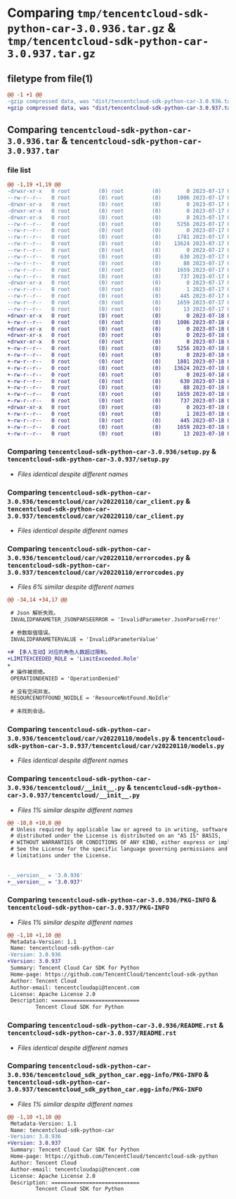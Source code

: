 # Comparing `tmp/tencentcloud-sdk-python-car-3.0.936.tar.gz` & `tmp/tencentcloud-sdk-python-car-3.0.937.tar.gz`

## filetype from file(1)

```diff
@@ -1 +1 @@
-gzip compressed data, was "dist/tencentcloud-sdk-python-car-3.0.936.tar", last modified: Mon Jul 17 00:19:16 2023, max compression
+gzip compressed data, was "dist/tencentcloud-sdk-python-car-3.0.937.tar", last modified: Tue Jul 18 00:18:51 2023, max compression
```

## Comparing `tencentcloud-sdk-python-car-3.0.936.tar` & `tencentcloud-sdk-python-car-3.0.937.tar`

### file list

```diff
@@ -1,19 +1,19 @@
-drwxr-xr-x   0 root         (0) root         (0)        0 2023-07-17 00:19:16.000000 tencentcloud-sdk-python-car-3.0.936/
--rw-r--r--   0 root         (0) root         (0)     1006 2023-07-17 00:19:16.000000 tencentcloud-sdk-python-car-3.0.936/setup.py
-drwxr-xr-x   0 root         (0) root         (0)        0 2023-07-17 00:19:16.000000 tencentcloud-sdk-python-car-3.0.936/tencentcloud/
-drwxr-xr-x   0 root         (0) root         (0)        0 2023-07-17 00:19:16.000000 tencentcloud-sdk-python-car-3.0.936/tencentcloud/car/
-drwxr-xr-x   0 root         (0) root         (0)        0 2023-07-17 00:19:16.000000 tencentcloud-sdk-python-car-3.0.936/tencentcloud/car/v20220110/
--rw-r--r--   0 root         (0) root         (0)     5256 2023-07-17 00:19:16.000000 tencentcloud-sdk-python-car-3.0.936/tencentcloud/car/v20220110/car_client.py
--rw-r--r--   0 root         (0) root         (0)        0 2023-07-17 00:19:16.000000 tencentcloud-sdk-python-car-3.0.936/tencentcloud/car/v20220110/__init__.py
--rw-r--r--   0 root         (0) root         (0)     1781 2023-07-17 00:19:16.000000 tencentcloud-sdk-python-car-3.0.936/tencentcloud/car/v20220110/errorcodes.py
--rw-r--r--   0 root         (0) root         (0)    13624 2023-07-17 00:19:16.000000 tencentcloud-sdk-python-car-3.0.936/tencentcloud/car/v20220110/models.py
--rw-r--r--   0 root         (0) root         (0)        0 2023-07-17 00:19:16.000000 tencentcloud-sdk-python-car-3.0.936/tencentcloud/car/__init__.py
--rw-r--r--   0 root         (0) root         (0)      630 2023-07-17 00:19:16.000000 tencentcloud-sdk-python-car-3.0.936/tencentcloud/__init__.py
--rw-r--r--   0 root         (0) root         (0)       88 2023-07-17 00:19:16.000000 tencentcloud-sdk-python-car-3.0.936/setup.cfg
--rw-r--r--   0 root         (0) root         (0)     1659 2023-07-17 00:19:16.000000 tencentcloud-sdk-python-car-3.0.936/PKG-INFO
--rw-r--r--   0 root         (0) root         (0)      737 2023-07-17 00:19:16.000000 tencentcloud-sdk-python-car-3.0.936/README.rst
-drwxr-xr-x   0 root         (0) root         (0)        0 2023-07-17 00:19:16.000000 tencentcloud-sdk-python-car-3.0.936/tencentcloud_sdk_python_car.egg-info/
--rw-r--r--   0 root         (0) root         (0)        1 2023-07-17 00:19:16.000000 tencentcloud-sdk-python-car-3.0.936/tencentcloud_sdk_python_car.egg-info/dependency_links.txt
--rw-r--r--   0 root         (0) root         (0)      445 2023-07-17 00:19:16.000000 tencentcloud-sdk-python-car-3.0.936/tencentcloud_sdk_python_car.egg-info/SOURCES.txt
--rw-r--r--   0 root         (0) root         (0)     1659 2023-07-17 00:19:16.000000 tencentcloud-sdk-python-car-3.0.936/tencentcloud_sdk_python_car.egg-info/PKG-INFO
--rw-r--r--   0 root         (0) root         (0)       13 2023-07-17 00:19:16.000000 tencentcloud-sdk-python-car-3.0.936/tencentcloud_sdk_python_car.egg-info/top_level.txt
+drwxr-xr-x   0 root         (0) root         (0)        0 2023-07-18 00:18:51.000000 tencentcloud-sdk-python-car-3.0.937/
+-rw-r--r--   0 root         (0) root         (0)     1006 2023-07-18 00:18:51.000000 tencentcloud-sdk-python-car-3.0.937/setup.py
+drwxr-xr-x   0 root         (0) root         (0)        0 2023-07-18 00:18:51.000000 tencentcloud-sdk-python-car-3.0.937/tencentcloud/
+drwxr-xr-x   0 root         (0) root         (0)        0 2023-07-18 00:18:51.000000 tencentcloud-sdk-python-car-3.0.937/tencentcloud/car/
+drwxr-xr-x   0 root         (0) root         (0)        0 2023-07-18 00:18:51.000000 tencentcloud-sdk-python-car-3.0.937/tencentcloud/car/v20220110/
+-rw-r--r--   0 root         (0) root         (0)     5256 2023-07-18 00:18:51.000000 tencentcloud-sdk-python-car-3.0.937/tencentcloud/car/v20220110/car_client.py
+-rw-r--r--   0 root         (0) root         (0)        0 2023-07-18 00:18:51.000000 tencentcloud-sdk-python-car-3.0.937/tencentcloud/car/v20220110/__init__.py
+-rw-r--r--   0 root         (0) root         (0)     1881 2023-07-18 00:18:51.000000 tencentcloud-sdk-python-car-3.0.937/tencentcloud/car/v20220110/errorcodes.py
+-rw-r--r--   0 root         (0) root         (0)    13624 2023-07-18 00:18:51.000000 tencentcloud-sdk-python-car-3.0.937/tencentcloud/car/v20220110/models.py
+-rw-r--r--   0 root         (0) root         (0)        0 2023-07-18 00:18:51.000000 tencentcloud-sdk-python-car-3.0.937/tencentcloud/car/__init__.py
+-rw-r--r--   0 root         (0) root         (0)      630 2023-07-18 00:18:51.000000 tencentcloud-sdk-python-car-3.0.937/tencentcloud/__init__.py
+-rw-r--r--   0 root         (0) root         (0)       88 2023-07-18 00:18:51.000000 tencentcloud-sdk-python-car-3.0.937/setup.cfg
+-rw-r--r--   0 root         (0) root         (0)     1659 2023-07-18 00:18:51.000000 tencentcloud-sdk-python-car-3.0.937/PKG-INFO
+-rw-r--r--   0 root         (0) root         (0)      737 2023-07-18 00:18:51.000000 tencentcloud-sdk-python-car-3.0.937/README.rst
+drwxr-xr-x   0 root         (0) root         (0)        0 2023-07-18 00:18:51.000000 tencentcloud-sdk-python-car-3.0.937/tencentcloud_sdk_python_car.egg-info/
+-rw-r--r--   0 root         (0) root         (0)        1 2023-07-18 00:18:51.000000 tencentcloud-sdk-python-car-3.0.937/tencentcloud_sdk_python_car.egg-info/dependency_links.txt
+-rw-r--r--   0 root         (0) root         (0)      445 2023-07-18 00:18:51.000000 tencentcloud-sdk-python-car-3.0.937/tencentcloud_sdk_python_car.egg-info/SOURCES.txt
+-rw-r--r--   0 root         (0) root         (0)     1659 2023-07-18 00:18:51.000000 tencentcloud-sdk-python-car-3.0.937/tencentcloud_sdk_python_car.egg-info/PKG-INFO
+-rw-r--r--   0 root         (0) root         (0)       13 2023-07-18 00:18:51.000000 tencentcloud-sdk-python-car-3.0.937/tencentcloud_sdk_python_car.egg-info/top_level.txt
```

### Comparing `tencentcloud-sdk-python-car-3.0.936/setup.py` & `tencentcloud-sdk-python-car-3.0.937/setup.py`

 * *Files identical despite different names*

### Comparing `tencentcloud-sdk-python-car-3.0.936/tencentcloud/car/v20220110/car_client.py` & `tencentcloud-sdk-python-car-3.0.937/tencentcloud/car/v20220110/car_client.py`

 * *Files identical despite different names*

### Comparing `tencentcloud-sdk-python-car-3.0.936/tencentcloud/car/v20220110/errorcodes.py` & `tencentcloud-sdk-python-car-3.0.937/tencentcloud/car/v20220110/errorcodes.py`

 * *Files 6% similar despite different names*

```diff
@@ -34,14 +34,17 @@
 
 # Json 解析失败。
 INVALIDPARAMETER_JSONPARSEERROR = 'InvalidParameter.JsonParseError'
 
 # 参数取值错误。
 INVALIDPARAMETERVALUE = 'InvalidParameterValue'
 
+# 【多人互动】对应的角色人数超过限制。
+LIMITEXCEEDED_ROLE = 'LimitExceeded.Role'
+
 # 操作被拒绝。
 OPERATIONDENIED = 'OperationDenied'
 
 # 没有空闲并发。
 RESOURCENOTFOUND_NOIDLE = 'ResourceNotFound.NoIdle'
 
 # 未找到会话。
```

### Comparing `tencentcloud-sdk-python-car-3.0.936/tencentcloud/car/v20220110/models.py` & `tencentcloud-sdk-python-car-3.0.937/tencentcloud/car/v20220110/models.py`

 * *Files identical despite different names*

### Comparing `tencentcloud-sdk-python-car-3.0.936/tencentcloud/__init__.py` & `tencentcloud-sdk-python-car-3.0.937/tencentcloud/__init__.py`

 * *Files 1% similar despite different names*

```diff
@@ -10,8 +10,8 @@
 # Unless required by applicable law or agreed to in writing, software
 # distributed under the License is distributed on an "AS IS" BASIS,
 # WITHOUT WARRANTIES OR CONDITIONS OF ANY KIND, either express or implied.
 # See the License for the specific language governing permissions and
 # limitations under the License.
 
 
-__version__ = '3.0.936'
+__version__ = '3.0.937'
```

### Comparing `tencentcloud-sdk-python-car-3.0.936/PKG-INFO` & `tencentcloud-sdk-python-car-3.0.937/PKG-INFO`

 * *Files 1% similar despite different names*

```diff
@@ -1,10 +1,10 @@
 Metadata-Version: 1.1
 Name: tencentcloud-sdk-python-car
-Version: 3.0.936
+Version: 3.0.937
 Summary: Tencent Cloud Car SDK for Python
 Home-page: https://github.com/TencentCloud/tencentcloud-sdk-python
 Author: Tencent Cloud
 Author-email: tencentcloudapi@tencent.com
 License: Apache License 2.0
 Description: ============================
         Tencent Cloud SDK for Python
```

### Comparing `tencentcloud-sdk-python-car-3.0.936/README.rst` & `tencentcloud-sdk-python-car-3.0.937/README.rst`

 * *Files identical despite different names*

### Comparing `tencentcloud-sdk-python-car-3.0.936/tencentcloud_sdk_python_car.egg-info/PKG-INFO` & `tencentcloud-sdk-python-car-3.0.937/tencentcloud_sdk_python_car.egg-info/PKG-INFO`

 * *Files 1% similar despite different names*

```diff
@@ -1,10 +1,10 @@
 Metadata-Version: 1.1
 Name: tencentcloud-sdk-python-car
-Version: 3.0.936
+Version: 3.0.937
 Summary: Tencent Cloud Car SDK for Python
 Home-page: https://github.com/TencentCloud/tencentcloud-sdk-python
 Author: Tencent Cloud
 Author-email: tencentcloudapi@tencent.com
 License: Apache License 2.0
 Description: ============================
         Tencent Cloud SDK for Python
```

